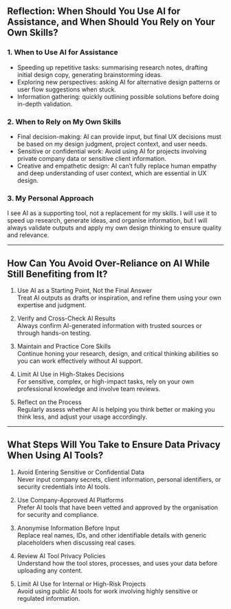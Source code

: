 ## Reflection: When Should You Use AI for Assistance, and When Should You Rely on Your Own Skills?

### 1. When to Use AI for Assistance
- Speeding up repetitive tasks: summarising research notes, drafting initial design copy, generating brainstorming ideas.  
- Exploring new perspectives: asking AI for alternative design patterns or user flow suggestions when stuck.  
- Information gathering: quickly outlining possible solutions before doing in-depth validation.  

### 2. When to Rely on My Own Skills
- Final decision-making: AI can provide input, but final UX decisions must be based on my design judgment, project context, and user needs.  
- Sensitive or confidential work: Avoid using AI for projects involving private company data or sensitive client information.  
- Creative and empathetic design: AI can’t fully replace human empathy and deep understanding of user context, which are essential in UX design.  

### 3. My Personal Approach
I see AI as a supporting tool, not a replacement for my skills. I will use it to speed up research, generate ideas, and organise information, but I will always validate outputs and apply my own design thinking to ensure quality and relevance.  

---

## How Can You Avoid Over-Reliance on AI While Still Benefiting from It?

1. Use AI as a Starting Point, Not the Final Answer  
   Treat AI outputs as drafts or inspiration, and refine them using your own expertise and judgment.  

2. Verify and Cross-Check AI Results  
   Always confirm AI-generated information with trusted sources or through hands-on testing.  

3. Maintain and Practice Core Skills  
   Continue honing your research, design, and critical thinking abilities so you can work effectively without AI support.  

4. Limit AI Use in High-Stakes Decisions  
   For sensitive, complex, or high-impact tasks, rely on your own professional knowledge and involve team reviews.  

5. Reflect on the Process  
   Regularly assess whether AI is helping you think better or making you think less, and adjust your usage accordingly.  

---

## What Steps Will You Take to Ensure Data Privacy When Using AI Tools?

1. Avoid Entering Sensitive or Confidential Data  
   Never input company secrets, client information, personal identifiers, or security credentials into AI tools.  

2. Use Company-Approved AI Platforms  
   Prefer AI tools that have been vetted and approved by the organisation for security and compliance.  

3. Anonymise Information Before Input  
   Replace real names, IDs, and other identifiable details with generic placeholders when discussing real cases.  

4. Review AI Tool Privacy Policies  
   Understand how the tool stores, processes, and uses your data before uploading any content.  

5. Limit AI Use for Internal or High-Risk Projects  
   Avoid using public AI tools for work involving highly sensitive or regulated information.  
